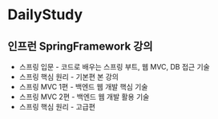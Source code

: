 # DailyStudy
## 인프런 SpringFramework 강의 
* 스프링 입문 - 코드로 배우는 스프링 부트, 웹 MVC, DB 접근 기술
* 스프링 핵심 원리 - 기본편 본 강의 
* 스프링 MVC 1편 - 백엔드 웹 개발 핵심 기술
* 스프링 MVC 2편 - 백엔드 웹 개발 활용 기술
* 스프링 핵심 원리 - 고급편